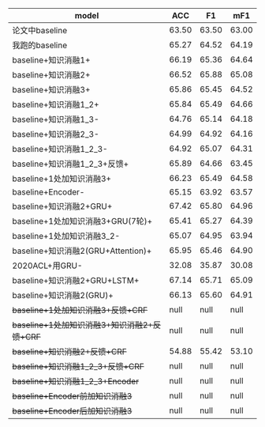 |model|ACC|F1|mF1|
|----|----|----|----|
|论文中baseline|63.50|63.50|63.00|
|我跑的baseline|65.27|64.52|64.19|
|baseline+知识消融1+|66.19|65.36|64.64|
|baseline+知识消融2+|66.52|65.88|65.08|
|baseline+知识消融3+|65.86|65.45|64.52|
|baseline+知识消融1_2+|65.84|65.49|64.66|
|baseline+知识消融1_3-|64.76|65.14|64.18|
|baseline+知识消融2_3-|64.99|64.92|64.16|
|baseline+知识消融1_2_3-|64.92|65.07|64.31|
|baseline+知识消融1_2_3+反馈+|65.89|64.66|63.45|
|baseline+1处加知识消融3+|66.23|65.49|64.58|
|baseline+Encoder-|65.15|63.92|63.57|
|baseline+知识消融2+GRU+|67.42|65.80|64.96|
|baseline+1处加知识消融3+GRU(7轮)+|65.41|65.27|64.39|
|baseline+1处加知识消融3_2-|65.07|64.95|63.94|
|baseline+知识消融2(GRU+Attention)+|65.95|65.46|64.90|
|2020ACL+用GRU-|32.08|35.87|30.08|
|baseline+知识消融2+GRU+LSTM+|67.14|65.71|65.09|
|baseline+知识消融2(GRU)+|66.13|65.60|64.91|
|~~baseline+1处加知识消融3+反馈+CRF~~|null|null|null|
|~~baseline+1处加知识消融3+知识消融2+反馈+CRF~~|null|null|null|
|~~baseline+知识消融2+反馈+CRF~~|54.88|55.42|53.10|
|~~baseline+知识消融1_2_3+反馈+CRF~~|null|null|null|
|~~baseline+知识消融1_2_3+Encoder~~|null|null|null|
|~~baseline+Encoder前加知识消融3~~|null|null|null|
|~~baseline+Encoder后加知识消融3~~|null|null|null|

